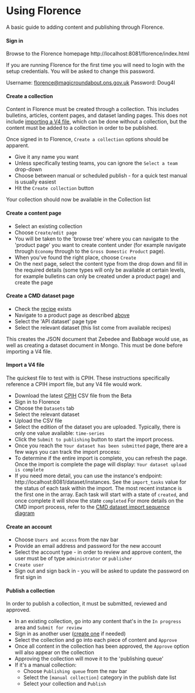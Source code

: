 Using Florence
================

A basic guide to adding content and publishing through Florence.

#### Sign in
Browse to the Florence homepage http://localhost:8081/florence/index.html

If you are running Florence for the first time you will need to login with the setup credentials. You will be asked to change this password.

Username: florence@magicroundabout.ons.gov.uk
Password: Doug4l

#### Create a collection
Content in Florence must be created through a collection. This includes bulletins, articles, content pages, and dataset landing pages.
This does not include [importing a V4 file](#import-a-v4-file), which can be done without a collection, but the content must be
added to a collection in order to be published.

Once signed in to Florence, `Create a collection` options should be apparent.

- Give it any name you want
- Unless specifically testing teams, you can ignore the `Select a team` drop-down
- Choose between manual or scheduled publish - for a quick test manual is usually easiest
- Hit the `Create collection` button

Your collection should now be available in the Collection list

#### Create a content page

- Select an existing collection
- Choose `Create/edit page`
- You will be taken to the 'browse tree' where you can navigate to the 'product page' you want to create content under (for example navigate through `Economy` through to the `Gross Domestic Product` page).
- When you've found the right place, choose `Create`
- On the next page, select the content type from the drop down and fill in the required details (some types will only be available at certain levels, for example bulletins can only be created under a product page) and create the page


#### Create a CMD dataset page

- Check the [recipe](https://github.com/ONSdigital/dp-recipe-api/blob/cmd-develop/recipe/data.go) exists
- Navigate to a product page as described [above](#create-a-content-page)
- Select the 'API dataset' page type
- Select the relevant dataset (this list come from available recipes)

This creates the JSON document that Zebedee and Babbage would use, as well as creating a dataset document in Mongo.
This must be done before importing a V4 file.

#### Import a V4 file

The quickest file to test with is CPIH. These instructions specifically reference a CPIH import file, but any V4 file would work.
- Download the latest [CPIH](https://beta.ons.gov.uk/datasets/cpih01/editions/time-series/versions) CSV file from the Beta
- Sign in to Florence
- Choose the `Datasets` tab
- Select the relevant dataset
- Upload the CSV file
- Select the edition of the dataset you are uploaded. Typically, there is only one value available: `time-series`
- Click the `Submit to publishing` button to start the import process.
- Once you reach the `Your dataset has been submitted` page, there are a few ways you can track the import process:
 - To determine if the entire import is complete, you can refresh the page. Once the import is complete the page will display: `Your dataset upload is complete`
 - If you need more detail, you can use the instance's endpoint: http://localhost:8081/dataset/instances. See the `import_tasks` value for the status of each task within the import. The most recent instance is the first one in the array. Each task will start with a state of `created`, and once complete it will show the state `completed`
For more details on the CMD import process, refer to the [CMD dataset import sequence diagram](https://github.com/ONSdigital/dp-import/blob/develop/docs/import-sequence/CMDDatasetImport.png)

#### Create an account

- Choose `Users and access` from the nav bar
- Provide an email address and password for the new account
- Select the account type - in order to review and approve content, the user must be of type `administrator` or `publisher`
- `Create user`
- Sign out and sign back in - you will be asked to update the password on first sign in

#### Publish a collection

In order to publish a collection, it must be submitted, reviewed and approved.

- In an existing collection, go into any content that's in the `In progress` area and `Submit for review`
- Sign in as another user ([create one](#create-an-account) if needed)
- Select the collection and go into each piece of content and `Approve`
- Once all content in the collection has been approved, the `Approve` option will also appear on the collection
- Approving the collection will move it to the 'publishing queue'
- If it's a manual collection:
  - Choose `Publishing queue` from the nav bar
  - Select the `[manual collection]` category in the publish date list
  - Select your collection and `Publish`
